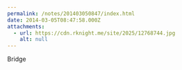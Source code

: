 ```yaml
---
permalink: /notes/201403050847/index.html
date: 2014-03-05T08:47:58.000Z
attachments:
  - url: https://cdn.rknight.me/site/2025/12768744.jpg
    alt: null
---
```


Bridge
